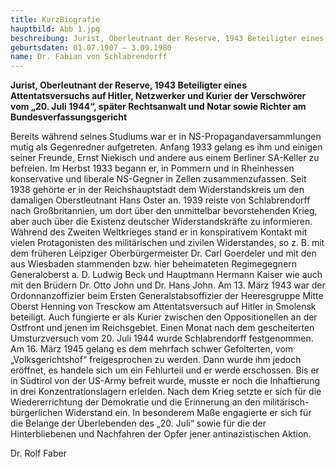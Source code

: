 ```yaml
---
title: KurzBiografie
hauptbild: Abb 1.jpg
beschreibung: Jurist, Oberleutnant der Reserve, 1943 Beteiligter eines Attentatsversuchs auf Hitler, Netzwerker und Kurier der Verschwörer vom „20. Juli 1944“, später Rechtsanwalt und Notar sowie Richter am Bundesverfassungsgericht
geburtsdaten: 01.07.1907 – 3.09.1980
name: Dr. Fabian von Schlabrendorff
---
```

**Jurist, Oberleutnant der Reserve, 1943 Beteiligter eines
Attentatsversuchs auf Hitler, Netzwerker und Kurier der Verschwörer vom
„20. Juli 1944“, später Rechtsanwalt und Notar sowie Richter am
Bundesverfassungsgericht**


Bereits während seines Studiums war er in NS-Propagandaversammlungen
mutig als Gegenredner aufgetreten. Anfang 1933 gelang es ihm und einigen
seiner Freunde, Ernst Niekisch und andere aus einem Berliner SA-Keller
zu befreien. Im Herbst 1933 begann er, in Pommern und in Rheinhessen
konservative und liberale NS-Gegner in Zellen zusammenzufassen. Seit
1938 gehörte er in der Reichshauptstadt dem Widerstandskreis um den
damaligen Oberstleutnant Hans Oster an. 1939 reiste von Schlabrendorff
nach Großbritannien, um dort über den unmittelbar bevorstehenden Krieg,
aber auch über die Existenz deutscher Widerstandskräfte zu informieren.
Während des Zweiten Weltkrieges stand er in konspirativem Kontakt mit
vielen Protagonisten des militärischen und zivilen Widerstandes, so z.
B. mit dem früheren Leipziger Oberbürgermeister Dr. Carl Goerdeler und
mit den aus Wiesbaden stammenden bzw. hier beheimateten Regimegegnern
Generaloberst a. D. Ludwig Beck und Hauptmann Hermann Kaiser wie auch
mit den Brüdern Dr. Otto John und Dr. Hans John. Am 13. März 1943 war
der Ordonnanzoffizier beim Ersten Generalstabsoffizier der Heeresgruppe
Mitte Oberst Henning von Tresckow am Attentatsversuch auf Hitler in
Smolensk beteiligt. Auch fungierte er als Kurier zwischen den
Oppositionellen an der Ostfront und jenen im Reichsgebiet. Einen Monat
nach dem gescheiterten Umsturzversuch vom 20. Juli 1944 wurde
Schlabrendorff festgenommen. Am 16. März 1945 gelang es dem mehrfach
schwer Gefolterten, vom „Volksgerichtshof“ freigesprochen zu werden.
Dann wurde ihm jedoch eröffnet, es handele sich um ein Fehlurteil und er
werde erschossen. Bis er in Südtirol von der US-Army befreit wurde,
musste er noch die Inhaftierung in drei Konzentrationslagern erleiden.
Nach dem Krieg setzte er sich für die Wiedererrichtung der Demokratie
und die Erinnerung an den militärisch-bürgerlichen Widerstand ein. In
besonderem Maße engagierte er sich für die Belange der Überlebenden des
„20. Juli“ sowie für die der Hinterbliebenen und Nachfahren der Opfer
jener antinazistischen Aktion.

Dr. Rolf Faber
